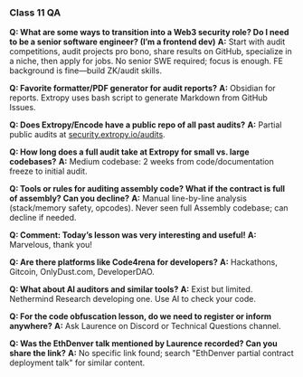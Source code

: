 ### Class 11 QA

**Q: What are some ways to transition into a Web3 security role? Do I need to be a senior software engineer? (I’m a frontend dev)**
**A:** Start with audit competitions, audit projects pro bono, share results on GitHub, specialize in a niche, then apply for jobs. No senior SWE required; focus is enough. FE background is fine—build ZK/audit skills.

**Q: Favorite formatter/PDF generator for audit reports?**
**A:** Obsidian for reports. Extropy uses bash script to generate Markdown from GitHub Issues.

**Q: Does Extropy/Encode have a public repo of all past audits?**
**A:** Partial public audits at [security.extropy.io/audits](https://security.extropy.io/audits).

**Q: How long does a full audit take at Extropy for small vs. large codebases?**
**A:** Medium codebase: 2 weeks from code/documentation freeze to initial audit.

**Q: Tools or rules for auditing assembly code? What if the contract is full of assembly? Can you decline?**
**A:** Manual line-by-line analysis (stack/memory safety, opcodes). Never seen full Assembly codebase; can decline if needed.

**Q: Comment: Today’s lesson was very interesting and useful!**
**A:** Marvelous, thank you!

**Q: Are there platforms like Code4rena for developers?**
**A:** Hackathons, Gitcoin, OnlyDust.com, DeveloperDAO.

**Q: What about AI auditors and similar tools?**
**A:** Exist but limited. Nethermind Research developing one. Use AI to check your code.

**Q: For the code obfuscation lesson, do we need to register or inform anywhere?**
**A:** Ask Laurence on Discord or Technical Questions channel.

**Q: Was the EthDenver talk mentioned by Laurence recorded? Can you share the link?**
**A:** No specific link found; search "EthDenver partial contract deployment talk" for similar content.
